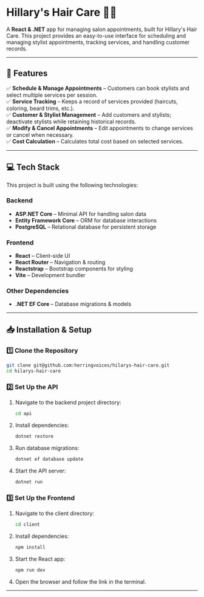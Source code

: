 # **Hillary's Hair Care** 💇‍♀️  

A **React & .NET** app for managing salon appointments, built for Hillary's Hair Care. This project provides an easy-to-use interface for scheduling and managing stylist appointments, tracking services, and handling customer records.  

---

## **📌 Features**  

✅ **Schedule & Manage Appointments** – Customers can book stylists and select multiple services per session.  
✅ **Service Tracking** – Keeps a record of services provided (haircuts, coloring, beard trims, etc.).  
✅ **Customer & Stylist Management** – Add customers and stylists; deactivate stylists while retaining historical records.  
✅ **Modify & Cancel Appointments** – Edit appointments to change services or cancel when necessary.  
✅ **Cost Calculation** – Calculates total cost based on selected services.  

---

## **💻 Tech Stack**  

This project is built using the following technologies:  

### **Backend**  
- **ASP.NET Core** – Minimal API for handling salon data  
- **Entity Framework Core** – ORM for database interactions  
- **PostgreSQL** – Relational database for persistent storage  

### **Frontend**  
- **React** – Client-side UI  
- **React Router** – Navigation & routing  
- **Reactstrap** – Bootstrap components for styling  
- **Vite** – Development bundler  

### **Other Dependencies**  
- **.NET EF Core** – Database migrations & models  

---

## **📥 Installation & Setup**  

### **1️⃣ Clone the Repository**  
```bash
git clone git@github.com:herringvoices/hilarys-hair-care.git
cd hilarys-hair-care
```

### **2️⃣ Set Up the API**  
1. Navigate to the backend project directory:  
   ```bash
   cd api
   ```
2. Install dependencies:  
   ```bash
   dotnet restore
   ```
3. Run database migrations:  
   ```bash
   dotnet ef database update
   ```
4. Start the API server:  
   ```bash
   dotnet run
   ```

### **3️⃣ Set Up the Frontend**  
1. Navigate to the client directory:  
   ```bash
   cd client
   ```
2. Install dependencies:  
   ```bash
   npm install
   ```
3. Start the React app:  
   ```bash
   npm run dev
   ```
4. Open the browser and follow the link in the terminal.  

---


